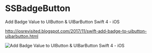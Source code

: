 # SSBadgeButton
Add Badge Value to UIButton &amp; UIBarButton Swift 4 - iOS

http://iosrevisited.blogspot.com/2017/11/swift-add-badge-to-uibutton-uibarbutton.html

![Add Badge Value to UIButton &amp; UIBarButton Swift 4 - iOS](https://2.bp.blogspot.com/-i0PWUNJPv_E/WgCmKov91UI/AAAAAAAAD0U/LKEVoHD9gDoP9gUll-Oihkj4FL_YSlHfQCLcBGAs/s1600/Screen%2BShot%2B2017-11-06%2Bat%2B11.22.46%2BPM.png)
